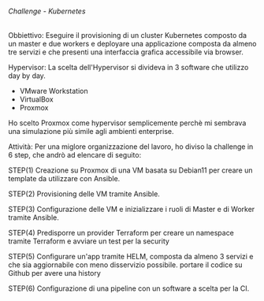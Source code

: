 ###### Challenge - Kubernetes ######

Obbiettivo:
Eseguire il provisioning di un cluster Kubernetes composto da un master e due workers e deployare una applicazione composta da almeno tre servizi e che presenti una interfaccia grafica accessibile via browser.

Hypervisor:
La scelta dell'Hypervisor si divideva in 3 software che utilizzo day by day.
-	VMware Workstation
-	VirtualBox
-	Proxmox

Ho scelto Proxmox come hypervisor semplicemente perchè mi sembrava una simulazione più simile agli ambienti enterprise.


Attività:
Per una miglore organizzazione del lavoro, ho diviso la challenge in 6 step,
che andrò ad elencare di seguito:

STEP(1)
Creazione su Proxmox di una VM basata su Debian11 per creare un template da utilizzare con Ansible.

STEP(2)
Provisioning delle VM tramite Ansible.

STEP(3)
Configurazione delle VM e inizializzare i ruoli di Master e di Worker tramite Ansible.

STEP(4)
Predisporre un provider Terraform per creare un namespace tramite Terraform
e avviare un test per la security 

STEP(5)
Configurare un'app tramite HELM, composta da almeno 3 servizi e che sia aggiornabile con meno disservizio possibile.
portare il codice su Github per avere una history

STEP(6)
Configurazione di una pipeline con un software a scelta per la CI.





